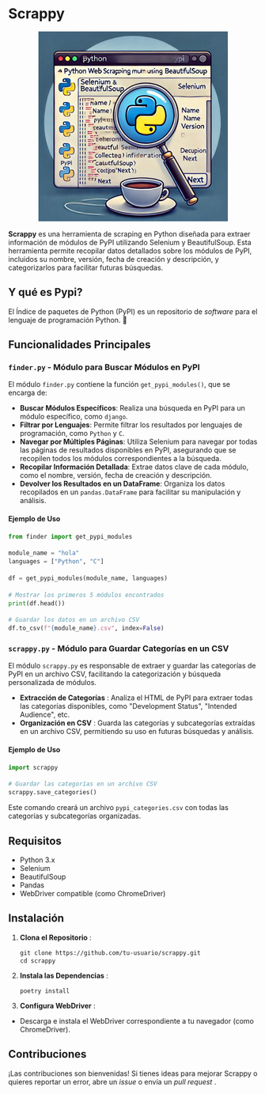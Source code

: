 # Scrappy

<p align="center">
  <img src="./image/README/1725227622704.png" alt="Scrappy" />
</p>

**Scrappy** es una herramienta de scraping en Python diseñada para extraer información de módulos de PyPI utilizando Selenium y BeautifulSoup. Esta herramienta permite recopilar datos detallados sobre los módulos de PyPI, incluidos su nombre, versión, fecha de creación y descripción, y categorizarlos para facilitar futuras búsquedas.

## Y qué es Pypi?
El Índice de paquetes de Python (PyPI) es un repositorio de *software* para el lenguaje de programación Python. 🐍

## Funcionalidades Principales

### `finder.py` - Módulo para Buscar Módulos en PyPI

El módulo `finder.py` contiene la función `get_pypi_modules()`, que se encarga de:

- **Buscar Módulos Específicos**: Realiza una búsqueda en PyPI para un módulo específico, como `django`.
- **Filtrar por Lenguajes**: Permite filtrar los resultados por lenguajes de programación, como `Python` y `C`.
- **Navegar por Múltiples Páginas**: Utiliza Selenium para navegar por todas las páginas de resultados disponibles en PyPI, asegurando que se recopilen todos los módulos correspondientes a la búsqueda.
- **Recopilar Información Detallada**: Extrae datos clave de cada módulo, como el nombre, versión, fecha de creación y descripción.
- **Devolver los Resultados en un DataFrame**: Organiza los datos recopilados en un `pandas.DataFrame` para facilitar su manipulación y análisis.

#### Ejemplo de Uso

```python
from finder import get_pypi_modules

module_name = "hola"
languages = ["Python", "C"]

df = get_pypi_modules(module_name, languages)

# Mostrar los primeros 5 módulos encontrados
print(df.head())

# Guardar los datos en un archivo CSV
df.to_csv(f"{module_name}.csv", index=False)
```

### `scrappy.py` - Módulo para Guardar Categorías en un CSV

El módulo `scrappy.py` es responsable de extraer y guardar las categorías de PyPI en un archivo CSV, facilitando la categorización y búsqueda personalizada de módulos.

* **Extracción de Categorías** : Analiza el HTML de PyPI para extraer todas las categorías disponibles, como "Development Status", "Intended Audience", etc.
* **Organización en CSV** : Guarda las categorías y subcategorías extraídas en un archivo CSV, permitiendo su uso en futuras búsquedas y análisis.

#### Ejemplo de Uso

```python
import scrappy

# Guardar las categorías en un archivo CSV
scrappy.save_categories()

```

Este comando creará un archivo `pypi_categories.csv` con todas las categorías y subcategorías organizadas.

## Requisitos

* Python 3.x
* Selenium
* BeautifulSoup
* Pandas
* WebDriver compatible (como ChromeDriver)

## Instalación

1. **Clona el Repositorio** :

   ```
   git clone https://github.com/tu-usuario/scrappy.git
   cd scrappy

   ```
2. **Instala las Dependencias** :

   ```
   poetry install
   ```
3. **Configura WebDriver** :

* Descarga e instala el WebDriver correspondiente a tu navegador (como ChromeDriver).

## Contribuciones

¡Las contribuciones son bienvenidas! Si tienes ideas para mejorar Scrappy o quieres reportar un error, abre un *issue* o envía un  *pull request* .
